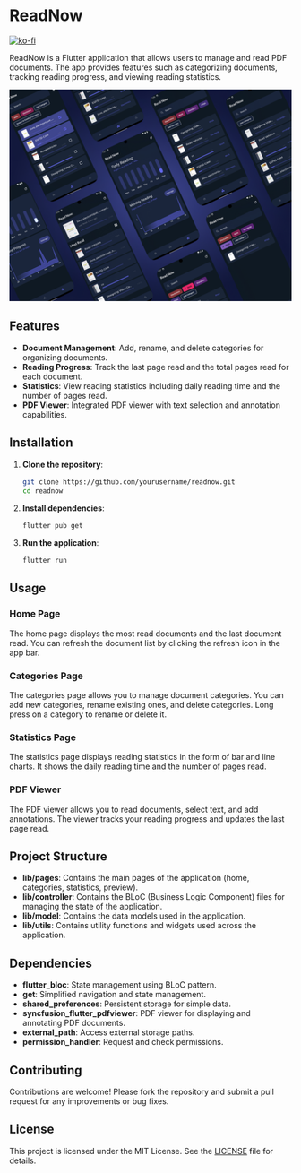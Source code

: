# ReadNow

[![ko-fi](https://ko-fi.com/img/githubbutton_sm.svg)](https://ko-fi.com/yassinee)


ReadNow is a Flutter application that allows users to manage and read PDF documents. The app provides features such as categorizing documents, tracking reading progress, and viewing reading statistics.

![Showcase](assets/images/ShowCase.jpg)

## Features

- **Document Management**: Add, rename, and delete categories for organizing documents.
- **Reading Progress**: Track the last page read and the total pages read for each document.
- **Statistics**: View reading statistics including daily reading time and the number of pages read.
- **PDF Viewer**: Integrated PDF viewer with text selection and annotation capabilities.

## Installation

1. **Clone the repository**:
    ```sh
    git clone https://github.com/yourusername/readnow.git
    cd readnow
    ```

2. **Install dependencies**:
    ```sh
    flutter pub get
    ```

3. **Run the application**:
    ```sh
    flutter run
    ```

## Usage

### Home Page

The home page displays the most read documents and the last document read. You can refresh the document list by clicking the refresh icon in the app bar.

### Categories Page

The categories page allows you to manage document categories. You can add new categories, rename existing ones, and delete categories. Long press on a category to rename or delete it.

### Statistics Page

The statistics page displays reading statistics in the form of bar and line charts. It shows the daily reading time and the number of pages read.

### PDF Viewer

The PDF viewer allows you to read documents, select text, and add annotations. The viewer tracks your reading progress and updates the last page read.

## Project Structure

- **lib/pages**: Contains the main pages of the application (home, categories, statistics, preview).
- **lib/controller**: Contains the BLoC (Business Logic Component) files for managing the state of the application.
- **lib/model**: Contains the data models used in the application.
- **lib/utils**: Contains utility functions and widgets used across the application.

## Dependencies

- **flutter_bloc**: State management using BLoC pattern.
- **get**: Simplified navigation and state management.
- **shared_preferences**: Persistent storage for simple data.
- **syncfusion_flutter_pdfviewer**: PDF viewer for displaying and annotating PDF documents.
- **external_path**: Access external storage paths.
- **permission_handler**: Request and check permissions.

## Contributing

Contributions are welcome! Please fork the repository and submit a pull request for any improvements or bug fixes.

## License

This project is licensed under the MIT License. See the [LICENSE](LICENSE) file for details.
